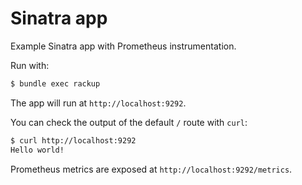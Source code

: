 # Sinatra app

Example Sinatra app with Prometheus instrumentation.

Run with:

```sh
$ bundle exec rackup
```

The app will run at `http://localhost:9292`.

You can check the output of the default `/` route with `curl`:

```sh
$ curl http://localhost:9292
Hello world!
```

Prometheus metrics are exposed at `http://localhost:9292/metrics`.
